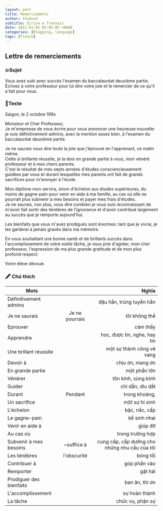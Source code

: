```yaml
---
layout: post
title: Remerciements
author: thu4nvd
subtitle: Ecrive e fransais
date: 2021-01-01 05:05:05 +0800
categories: [Blogging, language]
tags: [french]
---
```


## Lettre de remerciements

### 💥Sujet

Vous avez subi avec succès l'examen du baccalauréat deuxième partie.  
Écrivez à votre professeur pour lui dire votre joie et le remercier de ce qu'il a fait pour vous.  

### 📝Texte

Saigon, le 2 octobre 199x  

Monsieur et Cher Professeur,  
Je m'empresse de vous écrire pour vous annoncer une heureuse nouvelle: je suis définitivement admins, avec la mention assez bien, à l'examen du baccalauréat deuxième partie.  

Je ne saurais vous dire toute la joie que j'éprouve en l'apprenant, ce matin même.  
Cette si brillante réussite, je la dois en grande partie à vous, mon vénéré professeur et à mes chers parents.  
C'est le résultat de mes septs années d'études consciencieusement guidées par vous et durant lesquelles mes parents ont fait de grands sacrifices pour m'envoyer à l'école.  

Mon diplôme mon servira, sinon d'échelon aux études supérieures, du moins de gagne-pain pour venir en aide à ma famille, au cas où elle ne pourrait plus subvenir à mes besoins et payer mes frais d'études.  
Je ne saurais, non plus, vous dire combien je vous suis reconnaissant de m'avoir fait sortir des ténèbres de l'ignorance et d'avoir contribué largement au succès que je remporte aujourd'hui.  

Les bienfaits que vous m'avez prodigués sont énormes: tant que je vivrai, je les garderai à jamais gravés dans ma mémoire.  

En vous souhaitant une bonne santé et de brillants succès dans l'accomplissement de votre noble tâche, je vous prie d'agréer, mon cher professeur, l'expression de ma plus grande gratitude et de mon plus profond respect.  

Votre élève dévoué.  


### 🖋 Chú thích

| Mots          |            | Nghĩa  |
 ------------- |:-------------:| -----:|
Définitivement admins 	|           | đậu hẳn, trúng tuyển hẳn
Je ne saurais   | Je ne pourrais    | tôi không thể
Eprouver	    |                   | cảm thấy
Apprendre	    |                   | hoc, được tin, nghe, hay tin
Une brillant réussite|              | một sự thành công vẻ vang
Devoir à	    |                   | chịu ơn, mang ơn
En grande partie|                   | một phần lớn
Vénérer		    |                   | tôn kính, sùng kính
Guider		    |                   | chỉ dẫn, dìu dắt
Durant		    | Pendant           | trong khoảng,
Un sacrifice	|| một sự hi sinh
L'échelon	|| bậc, nấc, cấp
Le gagne-pain	|| kế sinh nhai
Venir en aide à	|| giúp đỡ
Au cas où	|| trong trường hợp
Subvenir à mes besoins| ~suffice à|cung cấp, cấp dưỡng cho những nhu cầu của tôi
Les ténèbres |	l'obscurité| bóng tối
Contribuer à	|| góp phần vào
Remporter	|| gặt hái
Prodiguer des bienfaits|| ban ân, thi ơn
L'accomplissement|| sự hoàn thành
La tâche	||chức vụ, phận sự